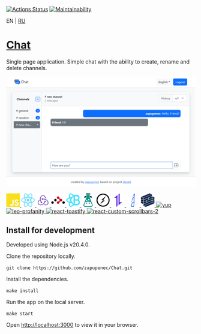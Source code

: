 [![Actions Status](https://github.com/zapupenec/Chat/workflows/hexlet-check/badge.svg)](https://github.com/zapupenec/Chat/actions)
[![Maintainability](https://api.codeclimate.com/v1/badges/069c28377c83cdaed29f/maintainability)](https://codeclimate.com/github/zapupenec/Chat/maintainability)

EN | [RU](https://github.com/zapupenec/Chat/blob/main/README-ru.md)

# [Сhat](https://chat-zapupenec.up.railway.app)
Single page application. Simple chat with the ability to create, rename and delete channels.

![screenshot-ru](/images/chat-en.png)

<p>
  <a href="https://developer.mozilla.org/en-US/docs/Web/JavaScript" target="_blank" rel="noreferrer">
    <img src="./images/icons/js.svg" width="36" height="36" alt="JavaScript" title="JavaScript"/>
  </a>
  <a href="https://react.dev" target="_blank" rel="noreferrer">
    <img src="./images/icons/react.svg" width="36" height="36" alt="react" title="react"/>
  </a>
  <a href="https://redux-toolkit.js.org" target="_blank" rel="noreferrer">
    <img src="./images/icons/redux.svg" width="36" height="36" alt="redux-toolkit" title="redux-toolkit"/>
  </a>
  <a href="https://reactrouter.com" target="_blank" rel="noreferrer">
    <img src="./images/icons/react-router.svg" width="36" height="36" alt="react-router" title="react-router"/>
  </a>
  <a href="https://react-bootstrap.netlify.app" target="_blank" rel="noreferrer">
    <img src="./images/icons/react-bootstrap.svg" width="36" height="36" alt="react-bootstrap" title="react-bootstrap"/>
  </a>
  </a>
    <a href="https://react.i18next.com" target="_blank" rel="noreferrer">
    <img src="./images/icons/i18next.svg" width="36" height="36" alt="react-i18next" title="react-i18next"/>
  </a>
  <a href="https://socket.io" target="_blank" rel="noreferrer">
    <img src="./images/icons/socketIO.svg" width="36" height="36" alt="socket.io" title="socket.io"/>
  </a>
  <a href="https://axios-http.com" target="_blank" rel="noreferrer">
    <img src="./images/icons/axios.svg" width="36" height="36" alt="axios" title="axios"/>
  </a>
  <a href="https://rollbar.com/" target="_blank" rel="noreferrer">
    <img src="./images/icons/rollbar.svg" width="36" height="36" alt="rollbar" title="rollbar"/>
  </a>
  <a href="https://formik.org" target="_blank" rel="noreferrer">
    <img src="./images/icons/formik.svg" width="36" height="36" alt="formik" title="formik"/>
  </a>
  </a>
    <a href="https://github.com/jquense/yup" target="_blank" rel="noreferrer">
    <img src="https://img.shields.io/badge/❗-yup-green" height="36" alt="yup" title="yup"/>
  </a>
  </a>
    <a href="https://github.com/jojoee/leo-profanity" target="_blank" rel="noreferrer">
    <img src="https://img.shields.io/badge/🙊-leo--profanity-green"height="36" alt="leo-profanity" title="leo-profanity"/>
  </a>
  </a>
    <a href="https://fkhadra.github.io/react-toastify/introduction" target="_blank" rel="noreferrer">
    <img src="https://img.shields.io/badge/🦄-react--toastify-green"height="36" alt="react-toastify" title="react-toastify"/>
  </a>
  </a>
    <a href="https://github.com/RobPethick/react-custom-scrollbars-2" target="_blank" rel="noreferrer">
    <img src="https://img.shields.io/badge/📜-react--custom--scrollbars--2-green"height="36" alt="react-custom-scrollbars-2" title="react-custom-scrollbars-2"/>
  </a>
</p>

## Install for development
Developed using Node.js v20.4.0.

Clone the repository locally.
```
git clone https://github.com/zapupenec/Chat.git
```
Install the dependencies.
```
make install
```
Run the app on the local server.
```
make start
```
Open [http://localhost:3000](http://localhost:3000) to view it in your browser.
